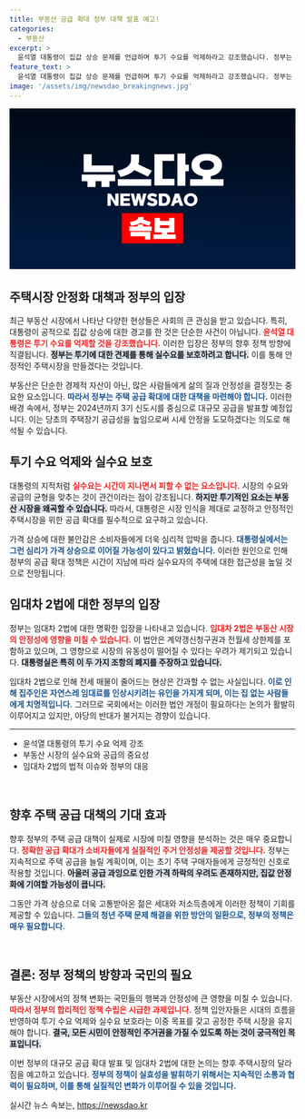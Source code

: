 ```yaml
---
title: 부동산 공급 확대 정부 대책 발표 예고!
categories:
  - 부동산
excerpt: >
  윤석열 대통령이 집값 상승 문제를 언급하며 투기 수요를 억제하라고 강조했습니다. 정부는 내달 대규모 주택 공급 확대 방안을 발표할 예정이며, 임대차 2법 폐지에 대한 입장도 명확히 했습니다. 주택 시장의 안정성을 위한 새로운 대책이 주목받고 있습니다.
feature_text: >
  윤석열 대통령이 집값 상승 문제를 언급하며 투기 수요를 억제하라고 강조했습니다. 정부는 내달 대규모 주택 공급 확대 방안을 발표할 예정이며, 임대차 2법 폐지에 대한 입장도 명확히 했습니다. 주택 시장의 안정성을 위한 새로운 대책이 주목받고 있습니다.
image: '/assets/img/newsdao_breakingnews.jpg'
---
```


<p><img src="/assets/img/newsdao_breakingnews.jpg" alt="flaretime 속보" /></p>

<h2 data-ke-size="size26">주택시장 안정화 대책과 정부의 입장</h2>

<p data-ke-size="size16">최근 부동산 시장에서 나타난 다양한 현상들은 사회의 큰 관심을 받고 있습니다. 특히, 대통령이 공적으로 집값 상승에 대한 경고를 한 것은 단순한 사건이 아닙니다. <b><span style="color: #ee2323;">윤석열 대통령은 투기 수요를 억제할 것을 강조했습니다.</span></b> 이러한 입장은 정부의 향후 정책 방향에 직결됩니다. <b><span style="background-color: #21538527;">정부는 투기에 대한 견제를 통해 실수요를 보호하려고 합니다.</span></b> 이를 통해 안정적인 주택시장을 만들겠다는 것입니다. </p>

<p data-ke-size="size16">부동산은 단순한 경제적 자산이 아닌, 많은 사람들에게 삶의 질과 안정성을 결정짓는 중요한 요소입니다. <b><span style="color: #1a5490;">따라서 정부는 주택 공급 확대에 대한 대책을 마련해야 합니다.</span></b> 이러한 배경 속에서, 정부는 2024년까지 3기 신도시를 중심으로 대규모 공급을 발표할 예정입니다. 이는 당초의 주택장기 공급성을 높임으로써 시세 안정을 도모하겠다는 의도로 해석될 수 있습니다.</p>

<h2 data-ke-size="size26">투기 수요 억제와 실수요 보호</h2>

<p data-ke-size="size16">대통령의 지적처럼 <b><span style="color: #ee2323;">실수요는 시간이 지나면서 피할 수 없는 요소입니다.</span></b> 시장의 수요와 공급의 균형을 맞추는 것이 관건이라는 점이 강조됩니다. <b><span style="background-color: #21538527;">하지만 투기적인 요소는 부동산 시장을 왜곡할 수 있습니다.</span></b> 따라서, 대통령은 시장 인식을 제대로 교정하고 안정적인 주택시장을 위한 공급 확대를 필수적으로 요구하고 있습니다.</p>

<p data-ke-size="size16">가격 상승에 대한 불안감은 소비자들에게 더욱 심리적 압박을 줍니다. <b><span style="color: #1a5490;">대통령실에서는 그런 심리가 가격 상승으로 이어질 가능성이 있다고 밝혔습니다.</span></b> 이러한 원인으로 인해 정부의 공급 확대 정책은 시간이 지남에 따라 실수요자의 주택에 대한 접근성을 높일 것으로 전망됩니다. </p>

<h2 data-ke-size="size26">임대차 2법에 대한 정부의 입장</h2>

<p data-ke-size="size16">정부는 임대차 2법에 대한 명확한 입장을 나타내고 있습니다. <b><span style="color: #ee2323;">임대차 2법은 부동산 시장의 안정성에 영향을 미칠 수 있습니다.</span></b> 이 법안은 계약갱신청구권과 전월세 상한제를 포함하고 있으며, 그 영향으로 시장의 유동성이 떨어질 수 있다는 우려가 제기되고 있습니다. <b><span style="background-color: #21538527;">대통령실은 특히 이 두 가지 조항의 폐지를 주장하고 있습니다.</span></b> </p>

<p data-ke-size="size16">임대차 2법으로 인해 전세 매물이 줄어드는 현상은 간과할 수 없는 사실입니다. <b><span style="color: #1a5490;">이로 인해 집주인은 자연스레 임대료를 인상시키려는 유인을 가지게 되며, 이는 집 없는 사람들에게 치명적입니다.</span></b> 그러므로 국회에서는 이러한 법안 개정이 필요하다는 논의가 활발히 이루어지고 있지만, 야당의 반대가 불거지는 경향이 있습니다. </p>

<hr>

<ul>
  <li>윤석열 대통령의 투기 수요 억제 강조</li>
  <li>부동산 시장의 실수요와 공급의 중요성</li>
  <li>임대차 2법의 법적 이슈와 정부의 대응</li>
</ul>

<p data-ke-size="size16">&nbsp;</p>

<h2 data-ke-size="size26">향후 주택 공급 대책의 기대 효과</h2>

<p data-ke-size="size16">향후 정부의 주택 공급 대책이 실제로 시장에 미칠 영향을 분석하는 것은 매우 중요합니다. <b><span style="color: #ee2323;">정확한 공급 확대가 소비자들에게 실질적인 주거 안정성을 제공할 것입니다.</span></b> 정부는 지속적으로 주택 공급을 늘릴 계획이며, 이는 초기 주택 구매자들에게 긍정적인 신호로 작용할 것입니다. <b><span style="background-color: #21538527;">아울러 공급 과잉으로 인한 가격 하락의 우려도 존재하지만, 집값 안정화에 기여할 가능성이 큽니다.</span></b> </p>

<p data-ke-size="size16">그동안 가격 상승으로 더욱 고통받아온 젊은 세대와 저소득층에게 이러한 정책이 기회를 제공할 수 있습니다. <b><span style="color: #1a5490;">그들의 청년 주택 문제 해결을 위한 방안의 일환으로, 정부의 정책은 매우 필요합니다.</span></b> </p>

<p data-ke-size="size16">&nbsp;</p>

<h2 data-ke-size="size26">결론: 정부 정책의 방향과 국민의 필요</h2>

<p data-ke-size="size16">부동산 시장에서의 정책 변화는 국민들의 행복과 안정성에 큰 영향을 미칠 수 있습니다. <b><span style="color: #ee2323;">따라서 정부의 합리적인 정책 수립은 시급한 과제입니다.</span></b> 정책 입안자들은 시대의 흐름을 반영하여 투기 수요 억제와 실수요 보호라는 이중 목표를 갖고 공정한 주택 시장을 유지해야 합니다. <b><span style="background-color: #21538527;">결국, 모든 시민이 안정적인 주거권을 가질 수 있도록 하는 것이 궁극적인 목표입니다.</span></b> </p>

<p data-ke-size="size16">이번 정부의 대규모 공급 확대 발표 및 임대차 2법에 대한 논의는 향후 주택시장의 달라짐을 예고하고 있습니다. <b><span style="color: #1a5490;">정부의 정책이 실효성을 발휘하기 위해서는 지속적인 소통과 협력이 필요하며, 이를 통해 실질적인 변화가 이루어질 수 있을 것입니다.</span></b> </p>
실시간 뉴스 속보는, <a href="https://newsdao.kr" rel="dofollow">https://newsdao.kr</a>



